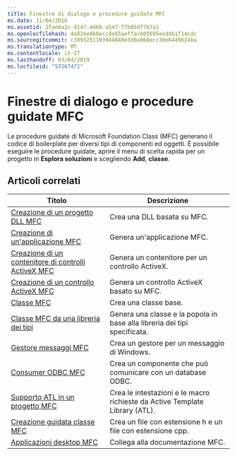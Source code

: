 ```yaml
---
title: Finestre di dialogo e procedure guidate MFC
ms.date: 11/04/2016
ms.assetid: 2fae0a2c-d147-4468-a547-f7b85df767a1
ms.openlocfilehash: 4a82ee0b8eccde65aeffacb05695eed4b1f14cdc
ms.sourcegitcommit: c3093251193944840e3d0a068ecc30e6449624ba
ms.translationtype: MT
ms.contentlocale: it-IT
ms.lasthandoff: 03/04/2019
ms.locfileid: "57267472"
---
```

# <a name="mfc-wizards-and-dialog-boxes"></a>Finestre di dialogo e procedure guidate MFC

Le procedure guidate di Microsoft Foundation Class (MFC) generano il codice di boilerplate per diversi tipi di componenti ed oggetti. È possibile eseguire le procedure guidate, aprire il menu di scelta rapida per un progetto in **Esplora soluzioni** e scegliendo **Add**, **classe**.

## <a name="related-articles"></a>Articoli correlati

|Titolo|Descrizione|
|-----------|-----------------|
|[Creazione di un progetto DLL MFC](../../mfc/reference/creating-an-mfc-dll-project.md)|Crea una DLL basata su MFC.|
|[Creazione di un'applicazione MFC](../../mfc/reference/creating-an-mfc-application.md)|Genera un'applicazione MFC.|
|[Creazione di un contenitore di controlli ActiveX MFC](../../mfc/reference/creating-an-mfc-activex-control-container.md)|Genera un contenitore per un controllo ActiveX.|
|[Creazione di un controllo ActiveX MFC](../../mfc/reference/creating-an-mfc-activex-control.md)|Genera un controllo ActiveX basato su MFC.|
|[Classe MFC](../../mfc/reference/adding-an-mfc-class.md)|Crea una classe base.|
|[Classe MFC da una libreria dei tipi](../../mfc/reference/adding-an-mfc-class-from-a-type-library.md)|Genera una classe e la popola in base alla libreria dei tipi specificata.|
|[Gestore messaggi MFC](../../mfc/reference/adding-an-mfc-message-handler.md)|Crea un gestore per un messaggio di Windows.|
|[Consumer ODBC MFC](../../mfc/reference/adding-an-mfc-odbc-consumer.md)|Crea un componente che può comunicare con un database ODBC.|
|[Supporto ATL in un progetto MFC](../../mfc/reference/adding-atl-support-to-your-mfc-project.md)|Crea le intestazioni e le macro richieste da Active Template Library (ATL).|
|[Creazione guidata classe MFC](../../mfc/reference/mfc-class-wizard.md)|Crea un file con estensione h e un file con estensione cpp.|
|[Applicazioni desktop MFC](../../mfc/mfc-desktop-applications.md)|Collega alla documentazione MFC.|
